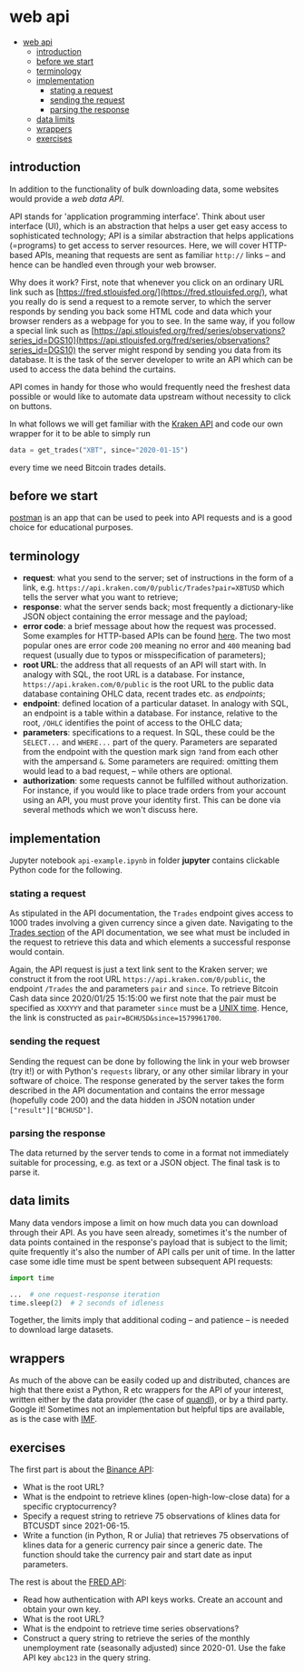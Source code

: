 # web api

<!-- TOC -->

- [web api](#web-api)
  - [introduction](#introduction)
  - [before we start](#before-we-start)
  - [terminology](#terminology)
  - [implementation](#implementation)
    - [stating a request](#stating-a-request)
    - [sending the request](#sending-the-request)
    - [parsing the response](#parsing-the-response)
  - [data limits](#data-limits)
  - [wrappers](#wrappers)
  - [exercises](#exercises)

<!-- /TOC -->

## introduction

In addition to the functionality of bulk downloading data, some websites would provide a *web data API*.

API stands for 'application programming interface'. Think about user interface (UI), which is an abstraction that helps a user get easy access to sophisticated technology; API is a similar abstraction that helps applications (=programs) to get access to server resources. Here, we will cover HTTP-based APIs, meaning that requests are sent as familiar `http://` links &ndash; and hence can be handled even through your web browser.

Why does it work? First, note that whenever you click on an ordinary URL link such as [https://fred.stlouisfed.org/](https://fred.stlouisfed.org/), what you really do is send a request to a remote server, to which the server responds by sending you back some HTML code and data which your browser renders as a webpage for you to see. In the same way, if you follow a special link such as
[https://api.stlouisfed.org/fred/series/observations?series_id=DGS10](https://api.stlouisfed.org/fred/series/observations?series_id=DGS10)
the server might respond by sending you data from its database. It is the task of the server developer to write an API which can be used to access the data behind the curtains.

API comes in handy for those who would frequently need the freshest data possible or would like to automate data upstream without necessity to click on buttons.

In what follows we will get familiar with the [Kraken API](https://docs.kraken.com/rest/) and code our own wrapper for it to be able to simply run
```python
data = get_trades("XBT", since="2020-01-15")
```
every time we need Bitcoin trades details.

## before we start
[postman]() is an app that can be used to peek into API requests and is a good choice for educational purposes.


## terminology
*   **request**: what you send to the server; set of instructions in the form of a link, e.g. `https://api.kraken.com/0/public/Trades?pair=XBTUSD` which tells the server what you want to retrieve;
*   **response**: what the server sends back; most frequently a dictionary-like JSON object containing the error message and the payload;
*   **error code**: a brief message about how the request was processed. Some examples for HTTP-based APIs can be found [here](https://developer.mozilla.org/en-US/docs/Web/HTTP/Status). The two most popular ones are error code `200` meaning no error and `400` meaning bad request (usually due to typos or misspecification of parameters);
*   **root URL**: the address that all requests of an API will start with. In analogy with SQL, the root URL is a database. For instance, `https://api.kraken.com/0/public` is the root URL to the public data database containing OHLC data, recent trades etc. as _endpoints_;
*   **endpoint**: defined location of a particular dataset. In analogy with SQL, an endpoint is a table within a database. For instance, relative to the root, `/OHLC` identifies the point of access to the OHLC data;
*   **parameters**: specifications to a request. In SQL, these could be the `SELECT...` and `WHERE...` part of the query. Parameters are separated from the endpoint with the question mark sign `?`and from each other with the ampersand `&`. Some parameters are required: omitting them would lead to a bad request, &ndash; while others are optional.
*   **authorization**: some requests cannot be fulfilled without authorization. For instance, if you would like to place trade orders from your account using an API, you must prove your identity first. This can be done via several methods which we won't discuss here.


## implementation
Jupyter notebook `api-example.ipynb` in folder **jupyter** contains clickable Python code for the following.

### stating a request
As stipulated in the API documentation, the `Trades` endpoint gives access to 1000 trades involving a given currency since a given date. Navigating to the [Trades section](https://docs.kraken.com/rest/#operation/getRecentTrades) of the API documentation, we see what must be included in the request to retrieve this data and which elements a successful response would contain.

Again, the API request is just a text link sent to the Kraken server; we construct it from the root URL `https://api.kraken.com/0/public`, the endpoint `/Trades` the and parameters `pair` and `since`. To retrieve Bitcoin Cash data since 2020/01/25 15:15:00
we first note that the pair must be specified as `XXXYYY` and that parameter `since` must be a [UNIX time](https://en.wikipedia.org/wiki/Unix_time). Hence, the link is constructed as `pair=BCHUSD&since=1579961700`.

### sending the request
Sending the request can be done by following the link in your web browser (try it!) or with Python's `requests` library, or any other similar library in your software of choice. The response generated by the server takes the form described in the API documentation and contains the error message (hopefully code 200) and the data hidden in JSON notation under `["result"]["BCHUSD"]`.

### parsing the response
The data returned by the server tends to come in a format not immediately suitable for processing, e.g. as text or a JSON object. The final task is to parse it.


## data limits
Many data vendors impose a limit on how much data you can download through their API. As you have seen already, sometimes it's the number of data points contained in the response's payload that is subject to the limit; quite frequently it's also the number of API calls per unit of time. In the latter case some idle time must be spent between subsequent API requests:
```python
import time

...  # one request-response iteration
time.sleep(2)  # 2 seconds of idleness
```
Together, the limits imply that additional coding &ndash; and patience &ndash; is needed to download large datasets.


## wrappers
As much of the above can be easily coded up and distributed, chances are high that there exist a Python, R etc wrappers for the API of your interest, written either by the data provider (the case of [quandl](https://data.nasdaq.com/tools/python)), or by a third party. Google it! Sometimes not an implementation but helpful tips are available, as is the case with [IMF](https://www.bd-econ.com/imfapi1.html).


## exercises
The first part is about the [Binance API](https://github.com/binance/binance-spot-api-docs/blob/master/rest-api.md):
*   What is the root URL?
*   What is the endpoint to retrieve klines (open-high-low-close data) for a specific cryptocurrency?
*   Specify a request string to retrieve 75 observations of klines data for BTCUSDT since 2021-06-15.
*   Write a function (in Python, R or Julia) that retrieves 75 observations of klines data for a generic currency pair since a generic date. The function should take the currency pair and start date as input parameters.

The rest is about the [FRED API](https://fred.stlouisfed.org/docs/api):
*   Read how authentication with API keys works. Create an account and obtain your own key.
*   What is the root URL?
*   What is the endpoint to retrieve time series observations?
*   Construct a query string to retrieve the series of the monthly unemployment rate (seasonally adjusted) since 2020-01. Use the fake API key `abc123` in the query string.
